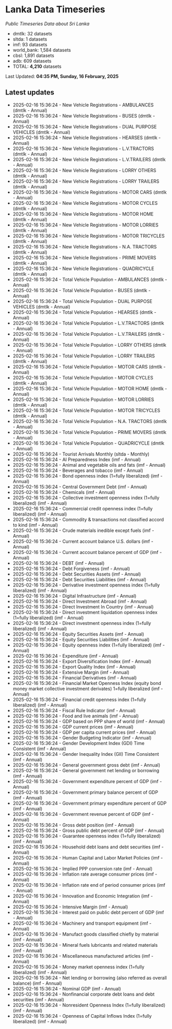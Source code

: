 # Lanka Data Timeseries
*Public Timeseries Data about Sri Lanka*

* dmtlk: 32 datasets
* sltda: 1 datasets
* imf: 93 datasets
* world_bank: 1,584 datasets
* cbsl: 1,891 datasets
* adb: 609 datasets
* TOTAL: **4,210** datasets

Last Updated: **04:35 PM, Sunday, 16 February, 2025**

## Latest updates

* 2025-02-16 15:36:24 - New Vehicle Registrations - AMBULANCES (dmtlk - Annual)
* 2025-02-16 15:36:24 - New Vehicle Registrations - BUSES (dmtlk - Annual)
* 2025-02-16 15:36:24 - New Vehicle Registrations - DUAL PURPOSE VEHICLES (dmtlk - Annual)
* 2025-02-16 15:36:24 - New Vehicle Registrations - HEARSES (dmtlk - Annual)
* 2025-02-16 15:36:24 - New Vehicle Registrations - L.V.TRACTORS (dmtlk - Annual)
* 2025-02-16 15:36:24 - New Vehicle Registrations - L.V.TRAILERS (dmtlk - Annual)
* 2025-02-16 15:36:24 - New Vehicle Registrations - LORRY OTHERS (dmtlk - Annual)
* 2025-02-16 15:36:24 - New Vehicle Registrations - LORRY TRAILERS (dmtlk - Annual)
* 2025-02-16 15:36:24 - New Vehicle Registrations - MOTOR CARS (dmtlk - Annual)
* 2025-02-16 15:36:24 - New Vehicle Registrations - MOTOR CYCLES (dmtlk - Annual)
* 2025-02-16 15:36:24 - New Vehicle Registrations - MOTOR HOME (dmtlk - Annual)
* 2025-02-16 15:36:24 - New Vehicle Registrations - MOTOR LORRIES (dmtlk - Annual)
* 2025-02-16 15:36:24 - New Vehicle Registrations - MOTOR TRICYCLES (dmtlk - Annual)
* 2025-02-16 15:36:24 - New Vehicle Registrations - N.A. TRACTORS (dmtlk - Annual)
* 2025-02-16 15:36:24 - New Vehicle Registrations - PRIME MOVERS (dmtlk - Annual)
* 2025-02-16 15:36:24 - New Vehicle Registrations - QUADRICYCLE (dmtlk - Annual)
* 2025-02-16 15:36:24 - Total Vehicle Population - AMBULANCES (dmtlk - Annual)
* 2025-02-16 15:36:24 - Total Vehicle Population - BUSES (dmtlk - Annual)
* 2025-02-16 15:36:24 - Total Vehicle Population - DUAL PURPOSE VEHICLES (dmtlk - Annual)
* 2025-02-16 15:36:24 - Total Vehicle Population - HEARSES (dmtlk - Annual)
* 2025-02-16 15:36:24 - Total Vehicle Population - L.V.TRACTORS (dmtlk - Annual)
* 2025-02-16 15:36:24 - Total Vehicle Population - L.V.TRAILERS (dmtlk - Annual)
* 2025-02-16 15:36:24 - Total Vehicle Population - LORRY OTHERS (dmtlk - Annual)
* 2025-02-16 15:36:24 - Total Vehicle Population - LORRY TRAILERS (dmtlk - Annual)
* 2025-02-16 15:36:24 - Total Vehicle Population - MOTOR CARS (dmtlk - Annual)
* 2025-02-16 15:36:24 - Total Vehicle Population - MOTOR CYCLES (dmtlk - Annual)
* 2025-02-16 15:36:24 - Total Vehicle Population - MOTOR HOME (dmtlk - Annual)
* 2025-02-16 15:36:24 - Total Vehicle Population - MOTOR LORRIES (dmtlk - Annual)
* 2025-02-16 15:36:24 - Total Vehicle Population - MOTOR TRICYCLES (dmtlk - Annual)
* 2025-02-16 15:36:24 - Total Vehicle Population - N.A. TRACTORS (dmtlk - Annual)
* 2025-02-16 15:36:24 - Total Vehicle Population - PRIME MOVERS (dmtlk - Annual)
* 2025-02-16 15:36:24 - Total Vehicle Population - QUADRICYCLE (dmtlk - Annual)
* 2025-02-16 15:36:24 - Tourist Arrivals Monthly (sltda - Monthly)
* 2025-02-16 15:36:24 - AI Preparedness Index (imf - Annual)
* 2025-02-16 15:36:24 - Animal and vegetable oils and fats (imf - Annual)
* 2025-02-16 15:36:24 - Beverages and tobacco (imf - Annual)
* 2025-02-16 15:36:24 - Bond openness index (1=fully liberalized) (imf - Annual)
* 2025-02-16 15:36:24 - Central Government Debt (imf - Annual)
* 2025-02-16 15:36:24 - Chemicals (imf - Annual)
* 2025-02-16 15:36:24 - Collective investment openness index (1=fully liberalized) (imf - Annual)
* 2025-02-16 15:36:24 - Commercial credit openness index (1=fully liberalized) (imf - Annual)
* 2025-02-16 15:36:24 - Commodity & transactions not classified accord to kind (imf - Annual)
* 2025-02-16 15:36:24 - Crude materials inedible except fuels (imf - Annual)
* 2025-02-16 15:36:24 - Current account balance U.S. dollars (imf - Annual)
* 2025-02-16 15:36:24 - Current account balance percent of GDP (imf - Annual)
* 2025-02-16 15:36:24 - DEBT (imf - Annual)
* 2025-02-16 15:36:24 - Debt Forgiveness (imf - Annual)
* 2025-02-16 15:36:24 - Debt Securities Assets (imf - Annual)
* 2025-02-16 15:36:24 - Debt Securities Liabilities (imf - Annual)
* 2025-02-16 15:36:24 - Derivative investment openness index (1=fully liberalized) (imf - Annual)
* 2025-02-16 15:36:24 - Digital Infrastructure (imf - Annual)
* 2025-02-16 15:36:24 - Direct Investment Abroad (imf - Annual)
* 2025-02-16 15:36:24 - Direct Investment In Country (imf - Annual)
* 2025-02-16 15:36:24 - Direct investment liquidation openness index (1=fully liberalized) (imf - Annual)
* 2025-02-16 15:36:24 - Direct investment openness index (1=fully liberalized) (imf - Annual)
* 2025-02-16 15:36:24 - Equity Securities Assets (imf - Annual)
* 2025-02-16 15:36:24 - Equity Securities Liabilities (imf - Annual)
* 2025-02-16 15:36:24 - Equity openness index (1=fully liberalized) (imf - Annual)
* 2025-02-16 15:36:24 - Expenditure (imf - Annual)
* 2025-02-16 15:36:24 - Export Diversification Index (imf - Annual)
* 2025-02-16 15:36:24 - Export Quality Index (imf - Annual)
* 2025-02-16 15:36:24 - Extensive Margin (imf - Annual)
* 2025-02-16 15:36:24 - Financial Derivatives (imf - Annual)
* 2025-02-16 15:36:24 - Financial Market Openness Index (equity bond money market collective investment derivates) 1=fully liberalized (imf - Annual)
* 2025-02-16 15:36:24 - Financial credit openness index (1=fully liberalized) (imf - Annual)
* 2025-02-16 15:36:24 - Fiscal Rule Indicator (imf - Annual)
* 2025-02-16 15:36:24 - Food and live animals (imf - Annual)
* 2025-02-16 15:36:24 - GDP based on PPP share of world (imf - Annual)
* 2025-02-16 15:36:24 - GDP current prices (imf - Annual)
* 2025-02-16 15:36:24 - GDP per capita current prices (imf - Annual)
* 2025-02-16 15:36:24 - Gender Budgeting Indicator (imf - Annual)
* 2025-02-16 15:36:24 - Gender Development Index (GDI) Time Consistent (imf - Annual)
* 2025-02-16 15:36:24 - Gender Inequality Index (GII) Time Consistent (imf - Annual)
* 2025-02-16 15:36:24 - General government gross debt (imf - Annual)
* 2025-02-16 15:36:24 - General government net lending or borrowing (imf - Annual)
* 2025-02-16 15:36:24 - Government expenditure percent of GDP (imf - Annual)
* 2025-02-16 15:36:24 - Government primary balance percent of GDP (imf - Annual)
* 2025-02-16 15:36:24 - Government primary expenditure percent of GDP (imf - Annual)
* 2025-02-16 15:36:24 - Government revenue percent of GDP (imf - Annual)
* 2025-02-16 15:36:24 - Gross debt position (imf - Annual)
* 2025-02-16 15:36:24 - Gross public debt percent of GDP (imf - Annual)
* 2025-02-16 15:36:24 - Guarantee openness index (1=fully liberalized) (imf - Annual)
* 2025-02-16 15:36:24 - Household debt loans and debt securities (imf - Annual)
* 2025-02-16 15:36:24 - Human Capital and Labor Market Policies (imf - Annual)
* 2025-02-16 15:36:24 - Implied PPP conversion rate (imf - Annual)
* 2025-02-16 15:36:24 - Inflation rate average consumer prices (imf - Annual)
* 2025-02-16 15:36:24 - Inflation rate end of period consumer prices (imf - Annual)
* 2025-02-16 15:36:24 - Innovation and Economic Integration (imf - Annual)
* 2025-02-16 15:36:24 - Intensive Margin (imf - Annual)
* 2025-02-16 15:36:24 - Interest paid on public debt percent of GDP (imf - Annual)
* 2025-02-16 15:36:24 - Machinery and transport equipment (imf - Annual)
* 2025-02-16 15:36:24 - Manufact goods classified chiefly by material (imf - Annual)
* 2025-02-16 15:36:24 - Mineral fuels lubricants and related materials (imf - Annual)
* 2025-02-16 15:36:24 - Miscellaneous manufactured articles (imf - Annual)
* 2025-02-16 15:36:24 - Money market openness index (1=fully liberalized) (imf - Annual)
* 2025-02-16 15:36:24 - Net lending or borrowing (also referred as overall balance) (imf - Annual)
* 2025-02-16 15:36:24 - Nominal GDP (imf - Annual)
* 2025-02-16 15:36:24 - Nonfinancial corporate debt loans and debt securities (imf - Annual)
* 2025-02-16 15:36:24 - Nonresident Openness Index (1=fully liberalized) (imf - Annual)
* 2025-02-16 15:36:24 - Openness of Capital Inflows Index (1=fully liberalized) (imf - Annual)